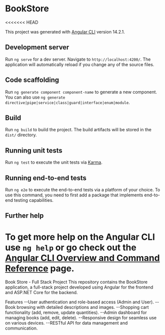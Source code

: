 # BookStore
<<<<<<< HEAD

This project was generated with [Angular CLI](https://github.com/angular/angular-cli) version 14.2.1.

## Development server

Run `ng serve` for a dev server. Navigate to `http://localhost:4200/`. The application will automatically reload if you change any of the source files.

## Code scaffolding

Run `ng generate component component-name` to generate a new component. You can also use `ng generate directive|pipe|service|class|guard|interface|enum|module`.

## Build

Run `ng build` to build the project. The build artifacts will be stored in the `dist/` directory.

## Running unit tests

Run `ng test` to execute the unit tests via [Karma](https://karma-runner.github.io).

## Running end-to-end tests

Run `ng e2e` to execute the end-to-end tests via a platform of your choice. To use this command, you need to first add a package that implements end-to-end testing capabilities.

## Further help

To get more help on the Angular CLI use `ng help` or go check out the [Angular CLI Overview and Command Reference](https://angular.io/cli) page.
=======
Book Store - Full Stack Project
This repository contains the BookStore application, a full-stack project developed using Angular for the frontend and ASP.NET Core for the backend.

Features
--User authentication and role-based access (Admin and User).
--Book browsing with detailed descriptions and images.
--Shopping cart functionality (add, remove, update quantities).
--Admin dashboard for managing books (add, edit, delete).
--Responsive design for seamless use on various devices.
--RESTful API for data management and communication.
